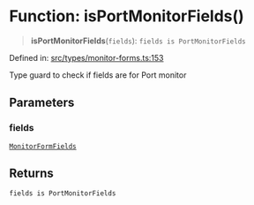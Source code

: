 # Function: isPortMonitorFields()

> **isPortMonitorFields**(`fields`): `fields is PortMonitorFields`

Defined in: [src/types/monitor-forms.ts:153](https://github.com/Nick2bad4u/Uptime-Watcher/blob/dca5483e793478722cd3e6e125cafcec5fc771f0/src/types/monitor-forms.ts#L153)

Type guard to check if fields are for Port monitor

## Parameters

### fields

[`MonitorFormFields`](../type-aliases/MonitorFormFields.md)

## Returns

`fields is PortMonitorFields`
